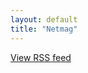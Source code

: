 ```yaml
---
layout: default
title: "Netmag"
---
```


<script language="JavaScript" src="http://feed2js.org//feed2js.php?src=http%3A%2F%2Ffeeds.feedburner.com%2Fcreativebloq%2Fweb-design&desc=150>1&date=y&utf=y"  charset="UTF-8" type="text/javascript"></script>

<noscript>
<a href="http://feed2js.org//feed2js.php?src=http%3A%2F%2Ffeeds.feedburner.com%2Fcreativebloq%2Fweb-design&desc=150>1&date=y&utf=y&html=y">View RSS feed</a>
</noscript>